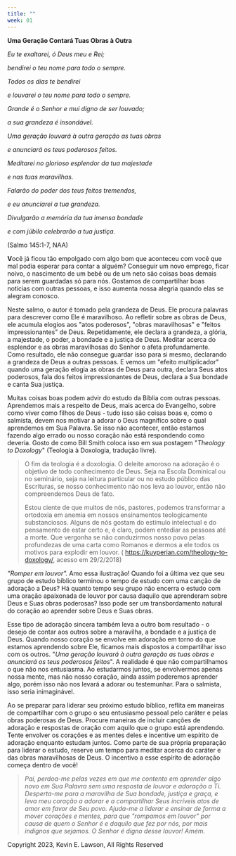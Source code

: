 ```yaml
---
title: ""
week: 01
---
```


**Uma Geração Contará Tuas Obras à Outra**

*Eu te exaltarei, ó Deus meu e Rei;*

*bendirei o teu nome para todo o sempre.*

*Todos os dias te bendirei*

*e louvarei o teu nome para todo o sempre.*

*Grande é o Senhor e mui digno de ser louvado;*

*a sua grandeza é insondável.*

*Uma geração louvará à outra geração as tuas obras*

*e anunciará os teus poderosos feitos.*

*Meditarei no glorioso esplendor da tua majestade*

*e nas tuas maravilhas.*

*Falarão do poder dos teus feitos tremendos,*

*e eu anunciarei a tua grandeza.*

*Divulgarão a memória da tua imensa bondade*

*e com júbilo celebrarão a tua justiça.*

(Salmo 145:1-7, NAA)

**V**ocê já ficou tão empolgado com algo bom que aconteceu com você que
mal podia esperar para contar a alguém? Conseguir um novo emprego, ficar
noivo, o nascimento de um bebê ou de um neto são coisas boas demais para
serem guardadas só para nós. Gostamos de compartilhar boas notícias com
outras pessoas, e isso aumenta nossa alegria quando elas se alegram
conosco.

Neste salmo, o autor é tomado pela grandeza de Deus. Ele procura
palavras para descrever como Ele é maravilhoso. Ao refletir sobre as
obras de Deus, ele acumula elogios aos "atos poderosos", "obras
maravilhosas" e "feitos impressionantes" de Deus. Repetidamente, ele
declara a grandeza, a glória, a majestade, o poder, a bondade e a
justiça de Deus. Meditar acerca do esplendor e as obras maravilhosas do
Senhor o afeta profundamente. Como resultado, ele não consegue guardar
isso para si mesmo, declarando a grandeza de Deus a outras pessoas. E
vemos um "efeito multiplicador" quando uma geração elogia as obras de
Deus para outra, declara Seus atos poderosos, fala dos feitos
impressionantes de Deus, declara a Sua bondade e canta Sua justiça.

Muitas coisas boas podem advir do estudo da Bíblia com outras pessoas.
Aprendemos mais a respeito de Deus, mais acerca do Evangelho, sobre como
viver como filhos de Deus - tudo isso são coisas boas e, como o
salmista, devem nos motivar a adorar o Deus magnífico sobre o qual
aprendemos em Sua Palavra. Se isso não acontecer, então estamos fazendo
algo errado ou nosso coração não está respondendo como deveria. Gosto de
como Bill Smith coloca isso em sua postagem "*Theology to Doxology*"
(Teologia à Doxologia, tradução livre).

> O fim da teologia é a doxologia. O deleite amoroso na adoração é o
> objetivo de todo conhecimento de Deus. Seja na Escola Dominical ou no
> seminário, seja na leitura particular ou no estudo público das
> Escrituras, se nosso conhecimento não nos leva ao louvor, então não
> compreendemos Deus de fato.
>
> Estou ciente de que muitos de nós, pastores, podemos transformar a
> ortodoxia em anemia em nossos ensinamentos teologicamente
> substanciosos. Alguns de nós gostam do estímulo intelectual e do
> pensamento de estar certo e, é claro, podem entediar as pessoas até a
> morte. Que vergonha se não conduzirmos nosso povo pelas profundezas de
> uma carta como Romanos e dermos a ele todos os motivos para explodir
> em louvor. ( https://kuyperian.com/theology-to-doxology/, acesso em
> 29/2/2018)

*"Romper em louvor".* Amo essa ilustração! Quando foi a última vez que
seu grupo de estudo bíblico terminou o tempo de estudo com uma canção de
adoração a Deus? Há quanto tempo seu grupo não encerra o estudo com uma
oração apaixonada de louvor por causa daquilo que aprenderam sobre Deus
e Suas obras poderosas? Isso pode ser um transbordamento natural do
coração ao aprender sobre Deus e Suas obras.

Esse tipo de adoração sincera também leva a outro bom resultado - o
desejo de contar aos outros sobre a maravilha, a bondade e a justiça de
Deus. Quando nosso coração se envolve em adoração em torno do que
estamos aprendendo sobre Ele, ficamos mais dispostos a compartilhar isso
com os outros. "*Uma geração louvará à outra geração as tuas obras e
anunciará os teus poderosos feitos*". A realidade é que não
compartilhamos o que não nos entusiasma. Ao estudarmos juntos, se
envolvermos apenas nossa mente, mas não nosso coração, ainda assim
poderemos aprender algo, porém isso não nos levará a adorar ou
testemunhar. Para o salmista, isso seria inimaginável.

Ao se preparar para liderar seu próximo estudo bíblico, reflita em
maneiras de compartilhar com o grupo o seu entusiasmo pessoal pelo
caráter e pelas obras poderosas de Deus. Procure maneiras de incluir
canções de adoração e respostas de oração com aquilo que o grupo está
aprendendo. Tente envolver os corações e as mentes deles e incentive um
espírito de adoração enquanto estudam juntos. Como parte de sua própria
preparação para liderar o estudo, reserve um tempo para meditar acerca
do caráter e das obras maravilhosas de Deus. O incentivo a esse espírito
de adoração começa dentro de você!

> *Pai, perdoa-me pelas vezes em que me contento em aprender algo novo
> em Sua Palavra sem uma resposta de louvor e adoração a Ti. Desperta-me
> para a maravilha de Sua bondade, justiça e graça, e leva meu coração a
> adorar e a compartilhar Seus incríveis atos de amor em favor de Seu
> povo. Ajuda-me a liderar e ensinar de forma a mover corações e mentes,
> para que "rompamos em louvor" por causa de quem o Senhor é e daquilo
> que fez por nós, por mais indignos que sejamos. O Senhor é digno desse
> louvor! Amém.*

Copyright 2023, Kevin E. Lawson, All Rights Reserved
